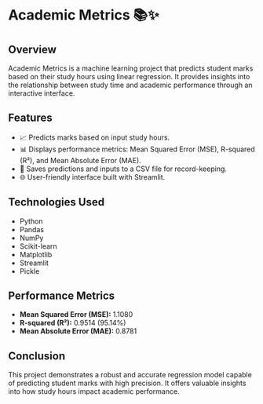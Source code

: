 # Academic Metrics 📚✨  

## Overview  
Academic Metrics is a machine learning project that predicts student marks based on their study hours using linear regression. It provides insights into the relationship between study time and academic performance through an interactive interface.  

## Features  
- 📈 Predicts marks based on input study hours.  
- 📊 Displays performance metrics: Mean Squared Error (MSE), R-squared (R²), and Mean Absolute Error (MAE).  
- 💾 Saves predictions and inputs to a CSV file for record-keeping.  
- 🌐 User-friendly interface built with Streamlit.  

## Technologies Used  
- Python  
- Pandas  
- NumPy  
- Scikit-learn  
- Matplotlib  
- Streamlit  
- Pickle  

## Performance Metrics  
- **Mean Squared Error (MSE):** 1.1080  
- **R-squared (R²):** 0.9514 (95.14%)  
- **Mean Absolute Error (MAE):** 0.8781  

## Conclusion  
This project demonstrates a robust and accurate regression model capable of predicting student marks with high precision. It offers valuable insights into how study hours impact academic performance.  
